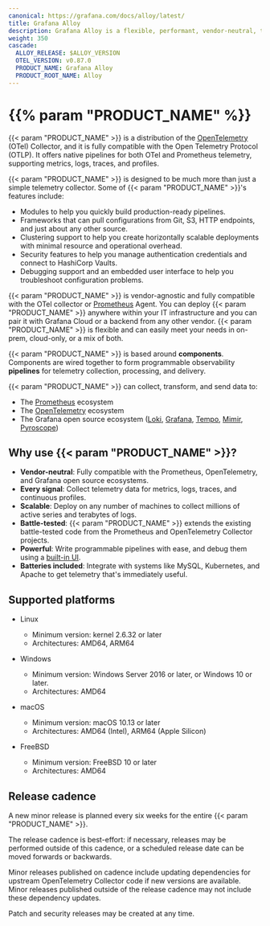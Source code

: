 ```yaml
---
canonical: https://grafana.com/docs/alloy/latest/
title: Grafana Alloy
description: Grafana Alloy is a flexible, performant, vendor-neutral, telemetry collector
weight: 350
cascade:
  ALLOY_RELEASE: $ALLOY_VERSION
  OTEL_VERSION: v0.87.0
  PRODUCT_NAME: Grafana Alloy
  PRODUCT_ROOT_NAME: Alloy
---
```


# {{% param "PRODUCT_NAME" %}}

{{< param "PRODUCT_NAME" >}} is a distribution of the [OpenTelemetry][] (OTel) Collector, and it is fully compatible with the Open Telemetry Protocol (OTLP). It offers native pipelines for both OTel and Prometheus telemetry, supporting metrics, logs, traces, and profiles.

{{< param "PRODUCT_NAME" >}} is designed to be much more than just a simple telemetry collector. Some of {{< param "PRODUCT_NAME" >}}'s features include:

* Modules to help you quickly build production-ready pipelines.
* Frameworks that can pull configurations from Git, S3, HTTP endpoints, and just about any other source.
* Clustering support to help you create horizontally scalable deployments with minimal resource and operational overhead.
* Security features to help you manage authentication credentials and connect to HashiCorp Vaults.
* Debugging support and an embedded user interface to help you troubleshoot configuration problems.

{{< param "PRODUCT_NAME" >}} is vendor-agnostic and fully compatible with the OTel collector or [Prometheus][] Agent. You can deploy {{< param "PRODUCT_NAME" >}} anywhere within your IT infrastructure and you can pair it with Grafana Cloud or a backend from any other vendor. {{< param "PRODUCT_NAME" >}} is flexible and can easily meet your needs in on-prem, cloud-only, or a mix of both.



{{< param "PRODUCT_NAME" >}} is based around **components**. Components are wired together to form programmable observability **pipelines** for telemetry collection, processing, and delivery.

{{< param "PRODUCT_NAME" >}} can collect, transform, and send data to:

* The [Prometheus][] ecosystem
* The [OpenTelemetry][] ecosystem
* The Grafana open source ecosystem ([Loki][], [Grafana][], [Tempo][], [Mimir][], [Pyroscope][])

## Why use {{< param "PRODUCT_NAME" >}}?

* **Vendor-neutral**: Fully compatible with the Prometheus, OpenTelemetry, and Grafana open source ecosystems.
* **Every signal**: Collect telemetry data for metrics, logs, traces, and continuous profiles.
* **Scalable**: Deploy on any number of machines to collect millions of active series and terabytes of logs.
* **Battle-tested**: {{< param "PRODUCT_NAME" >}} extends the existing battle-tested code from the Prometheus and OpenTelemetry Collector projects.
* **Powerful**: Write programmable pipelines with ease, and debug them using a [built-in UI][UI].
* **Batteries included**: Integrate with systems like MySQL, Kubernetes, and Apache to get telemetry that's immediately useful.

<!--
## Getting started

* Choose a [variant][variants] of {{< param "PRODUCT_NAME" >}} to run.
* Refer to the documentation for the variant to use:
  * [Static mode][]
  * [Static mode Kubernetes operator][]
  * [Flow mode][]

[variants]: ./about/
[Static mode]: https://grafana.com/docs/agent/static/
[Static mode Kubernetes operator]: https://grafana.com/docs/agent/operator/
[Flow mode]: https://grafana.com/docs/agent/flow/

-->

## Supported platforms

* Linux

  * Minimum version: kernel 2.6.32 or later
  * Architectures: AMD64, ARM64

* Windows

  * Minimum version: Windows Server 2016 or later, or Windows 10 or later.
  * Architectures: AMD64

* macOS

  * Minimum version: macOS 10.13 or later
  * Architectures: AMD64 (Intel), ARM64 (Apple Silicon)

* FreeBSD

  * Minimum version: FreeBSD 10 or later
  * Architectures: AMD64

## Release cadence

A new minor release is planned every six weeks for the entire {{< param "PRODUCT_NAME" >}}.

The release cadence is best-effort: if necessary, releases may be performed
outside of this cadence, or a scheduled release date can be moved forwards or
backwards.

Minor releases published on cadence include updating dependencies for upstream
OpenTelemetry Collector code if new versions are available. Minor releases
published outside of the release cadence may not include these dependency
updates.

Patch and security releases may be created at any time.

[Terraform]: https://terraform.io
[Prometheus]: https://prometheus.io
[OpenTelemetry]: https://opentelemetry.io
[Loki]: https://github.com/grafana/loki
[Grafana]: https://github.com/grafana/grafana
[Tempo]: https://github.com/grafana/tempo
[Mimir]: https://github.com/grafana/mimir
[Pyroscope]: https://github.com/grafana/pyroscope
[UI]: ./tasks/debug/#grafana-alloy-ui

